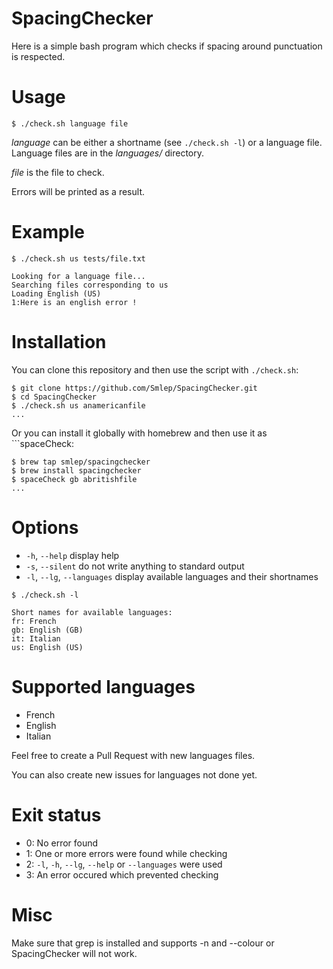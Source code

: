 # SpacingChecker
Here is a simple bash program which checks if spacing around punctuation is respected.

Usage
=====
```
$ ./check.sh language file
```

*language* can be either a shortname (see ```./check.sh -l```) or a language file.
Language files are in the *languages/* directory.

*file* is the file to check.

Errors will be printed as a result.

Example
=======
```
$ ./check.sh us tests/file.txt

Looking for a language file...
Searching files corresponding to us
Loading English (US)
1:Here is an english error !
```

Installation
============
You can clone this repository and then use the script with ```./check.sh```:
```
$ git clone https://github.com/Smlep/SpacingChecker.git
$ cd SpacingChecker
$ ./check.sh us anamericanfile
...
```

Or you can install it globally with homebrew and then use it as ```spaceCheck:
```
$ brew tap smlep/spacingchecker
$ brew install spacingchecker
$ spaceCheck gb abritishfile
...
```


Options
=======
- ```-h```, ```--help``` display help
- ```-s```, ```--silent``` do not write anything to standard output
- ```-l```, ```--lg```, ```--languages``` display available languages and their shortnames
```
$ ./check.sh -l

Short names for available languages:
fr: French
gb: English (GB)
it: Italian
us: English (US)
```

Supported languages
===================
- French
- English
- Italian

Feel free to create a Pull Request with new languages files.

You can also create new issues for languages not done yet.

Exit status
===========
- 0: No error found
- 1: One or more errors were found while checking
- 2: ```-l```, ```-h```, ```--lg```, ```--help``` or ```--languages``` were used
- 3: An error occured which prevented checking

Misc
====
Make sure that grep is installed and supports -n and --colour or SpacingChecker will not work.
